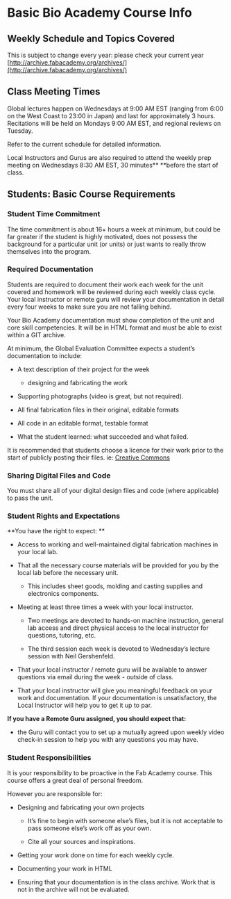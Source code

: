 # Basic Bio Academy Course Info

## Weekly Schedule and Topics Covered

This is subject to change every year: please check your current year [http://archive.fabacademy.org/archives/](http://archive.fabacademy.org/archives/)

## Class Meeting Times

Global lectures happen on Wednesdays at 9:00 AM EST (ranging from 6:00 on the West Coast to 23:00 in Japan) and last for approximately 3 hours. Recitations will be held on Mondays 9:00 AM EST, and regional reviews on Tuesday.

Refer to the current schedule for detailed information.

Local Instructors and Gurus are also required to attend the weekly prep meeting on Wednesdays 8:30 AM EST, 30 minutes** **before the start of class.

## Students: Basic Course Requirements

### Student Time Commitment

The time commitment is about 16+ hours a week at minimum, but could be far greater if the student is highly motivated, does not possess the background for a particular unit (or units) or just wants to really throw themselves into the program.

### Required Documentation

Students are required to document their work each week for the unit covered and homework will be reviewed during each weekly class cycle. Your local instructor or remote guru will review your documentation in detail every four weeks to make sure you are not falling behind.

Your Bio Academy documentation must show completion of the unit and core skill competencies. It will be in HTML format and must be able to exist within a GIT archive.

At minimum, the Global Evaluation Committee expects a student’s documentation to include:

* A text description of their project for the week

    * designing and fabricating the work

* Supporting photographs (video is great, but not required).

* All final fabrication files in their original, editable formats

* All code in an editable format, testable format

* What the student learned: what succeeded and what failed.

It is recommended that students choose a licence for their work prior to the start of publicly posting their files. ie: [Creative Commons](https://creativecommons.org)

### Sharing Digital Files and Code

You must share all of your digital design files and code (where applicable) to pass the unit.

### Student Rights and Expectations

**You have the right to expect: **

* Access to working and well-maintained digital fabrication machines in your local lab.

* That all the necessary course materials will be provided for you by the local lab before the necessary unit.

    *  This includes sheet goods, molding and casting supplies and electronics components.

* Meeting at least three times a week with your local instructor.

    * Two meetings are devoted to hands-on machine instruction, general lab access and direct physical access to the local instructor for questions, tutoring, etc.

    * The third session each week is devoted to Wednesday’s lecture session with Neil Gershenfeld.

* That your local instructor / remote guru will be available to answer questions via email during the week - outside of class.

* That your local instructor will give you meaningful feedback on your work and documentation. If your documentation is unsatisfactory, the Local Instructor will help you to get it up to par.

**If you have a Remote Guru assigned, you should expect that:**

* the Guru will contact you to set up a mutually agreed upon weekly video check-in session to help you with any questions you may have.

### Student Responsibilities

It is your responsibility to be proactive in the Fab Academy course. This course offers a great deal of personal freedom.

However you are responsible for:

* Designing and fabricating your own projects

    * It’s fine to begin with someone else’s files, but it is not acceptable to pass someone else’s work off as your own.

    * Cite all your sources and inspirations.

* Getting your work done on time for each weekly cycle.

* Documenting your work in HTML

* Ensuring that your documentation is in the class archive. Work that is not in the archive will not be evaluated.
